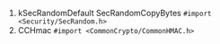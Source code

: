 1. kSecRandomDefault SecRandomCopyBytes `#import <Security/SecRandom.h>`
2. CCHmac `#import <CommonCrypto/CommonHMAC.h>`
